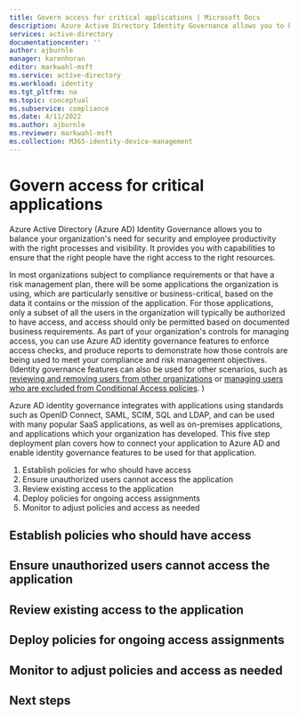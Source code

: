 ```yaml
---
title: Govern access for critical applications | Microsoft Docs
description: Azure Active Directory Identity Governance allows you to balance your organization's need for security and employee productivity with the right processes and visibility.  These can be used for your existing business critical on-premises and cloud-based applications.
services: active-directory
documentationcenter: ''
author: ajburnle
manager: karenhoran
editor: markwahl-msft
ms.service: active-directory
ms.workload: identity
ms.tgt_pltfrm: na
ms.topic: conceptual
ms.subservice: compliance
ms.date: 4/11/2022
ms.author: ajburnle
ms.reviewer: markwahl-msft
ms.collection: M365-identity-device-management
---
```


# Govern access for critical applications

Azure Active Directory (Azure AD) Identity Governance allows you to balance your organization's need for security and employee productivity with the right processes and visibility. It provides you with capabilities to ensure that the right people have the right access to the right resources.

In most organizations subject to compliance requirements or that have a risk management plan, there will be some applications the organization is using, which are particularly sensitive or business-critical, based on the data it contains or the mission of the application. For those applications, only a subset of all the users in the organization will typically be authorized to have access, and access should only be permitted based on documented business requirements.  As part of your organization's controls for managing access, you can use Azure AD identity governance features to enforce access checks, and produce reports to demonstrate how those controls are being used to meet your compliance and risk management objectives.  (Identity governance features can also be used for other scenarios, such as [reviewing and removing users from other organizations](access-reviews-external-users.md) or [managing users who are excluded from Conditional Access policies](conditional-access-exclusion.md). )

Azure AD identity governance integrates with applications using standards such as OpenID Connect, SAML, SCIM, SQL and LDAP, and can be used with many popular SaaS applications, as well as on-premises applications, and applications which your organization has developed.  This five step deployment plan covers how to connect your application to Azure AD and enable identity governance features to be used for that application.

1. Establish policies for who should have access
1. Ensure unauthorized users cannot access the application
1. Review existing access to the application
1. Deploy policies for ongoing access assignments
1. Monitor to adjust policies and access as needed

## Establish policies who should have access


## Ensure unauthorized users cannot access the application


## Review existing access to the application


## Deploy policies for ongoing access assignments


## Monitor to adjust policies and access as needed


## Next steps


